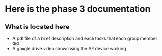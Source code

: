 # Here is the phase 3 documentation

## What is located here
- A pdf file of a brief description and each tasks that each group member did
- A google drive video showcasing the AR device working 